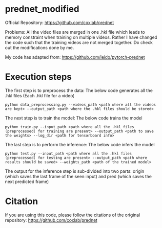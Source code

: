 # prednet_modified

Official Repository: https://github.com/coxlab/prednet

Problems: All the video files are merged in one .hkl file which leads to memory constraint when training on multiple videos. Rather I have changed the code such that the training videos are not merged together. Do check out the modifications done by me.

My code has adapted from: https://github.com/leido/pytorch-prednet

# Execution steps

The first step is to preprocess the data: The below code generates all the .hkl files (Each .hkl file for a video)

```
python data_preprocessing.py --videos_path <path where all the videos are kept> --output_path <path where the .hkl files should be stored>
```

The next step is to train the model: The below code trains the model

```
python train.py --input_path <path where all the .hkl files (preprocessed) for training are present> --output_path <path to save the weights> --log_dir <path for tensorboard info>
```

The last step is to perform the inference: The below code infers the model

 ```
 python test.py --input_path <path where all the .hkl files (preprocessed) for testing are present> --output_path <path where results should be saved> --weights_path <path of the trained model>
 ```
 
 The output for the inference step is sub-divided into two parts: origin (which saves the last frame of the seen input) and pred (which saves the next predicted frame)
 
 # Citation
 If you are using this code, please follow the citations of the original repository: https://github.com/coxlab/prednet
